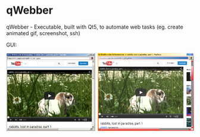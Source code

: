 # qWebber
qWebber - Executable, built with Qt5, to automate web tasks (eg. create animated gif, screenshot, ssh)

GUI:

![qWebTest 1](https://raw.githubusercontent.com/privet56/qWebTest/master/qWebTest.png)
